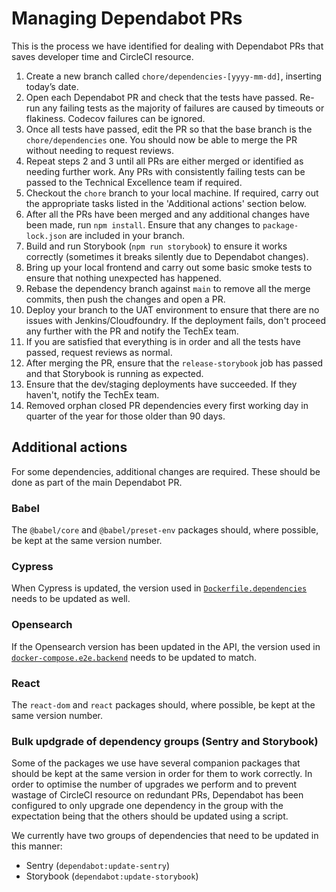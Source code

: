 # Managing Dependabot PRs

This is the process we have identified for dealing with Dependabot PRs that saves developer time and CircleCI resource.

1. Create a new branch called `chore/dependencies-[yyyy-mm-dd]`, inserting today’s date.
2. Open each Dependabot PR and check that the tests have passed. Re-run any failing tests as the majority of failures are caused by timeouts or flakiness. Codecov failures can be ignored.
3. Once all tests have passed, edit the PR so that the base branch is the `chore/dependencies` one. You should now be able to merge the PR without needing to request reviews.
4. Repeat steps 2 and 3 until all PRs are either merged or identified as needing further work. Any PRs with consistently failing tests can be passed to the Technical Excellence team if required.
5. Checkout the `chore` branch to your local machine. If required, carry out the appropriate tasks listed in the 'Additional actions' section below.
6. After all the PRs have been merged and any additional changes have been made, run `npm install`. Ensure that any changes to `package-lock.json` are included in your branch.
7. Build and run Storybook (`npm run storybook`) to ensure it works correctly (sometimes it breaks silently due to Dependabot changes).
8. Bring up your local frontend and carry out some basic smoke tests to ensure that nothing unexpected has happened.
9. Rebase the dependency branch against `main` to remove all the merge commits, then push the changes and open a PR.
10. Deploy your branch to the UAT environment to ensure that there are no issues with Jenkins/Cloudfoundry. If the deployment fails, don't proceed any further with the PR and notify the TechEx team.
11. If you are satisfied that everything is in order and all the tests have passed, request reviews as normal.
12. After merging the PR, ensure that the `release-storybook` job has passed and that Storybook is running as expected.
13. Ensure that the dev/staging deployments have succeeded. If they haven't, notify the TechEx team.
14. Removed orphan closed PR dependencies every first working day in quarter of the year for those older than 90 days.

## Additional actions

For some dependencies, additional changes are required. These should be done as part of the main Dependabot PR.

### Babel

The `@babel/core` and `@babel/preset-env` packages should, where possible, be kept at the same version number.

### Cypress

When Cypress is updated, the version used in [`Dockerfile.dependencies`](https://github.com/uktrade/data-hub-frontend/blob/main/Dockerfile.dependencies#L69) needs to be updated as well.

### Opensearch

If the Opensearch version has been updated in the API, the version used in [`docker-compose.e2e.backend`](https://github.com/uktrade/data-hub-frontend/blob/main/docker-compose.e2e.backend.yml#L48) needs to be updated to match.

### React

The `react-dom` and `react` packages should, where possible, be kept at the same version number.

### Bulk updgrade of dependency groups (Sentry and Storybook)

Some of the packages we use have several companion packages that should be kept at the same version in order for them to work correctly. In order to optimise the number of upgrades we perform and to prevent wastage of CircleCI resource on redundant PRs, Dependabot has been configured to only upgrade one dependency in the group with the expectation being that the others should be updated using a script.

We currently have two groups of dependencies that need to be updated in this manner:
- Sentry (`dependabot:update-sentry`)
- Storybook (`dependabot:update-storybook`)
